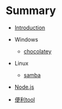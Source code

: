 # Summary

* [Introduction](README.md)

* Windows
	* [chocolatey](./docs/chocolatey.md)

* Linux
	* [samba](./docs/samba.md)

* [Node.js](./docs/nodejs.md)
* [便利tool](./docs/tools.md)

